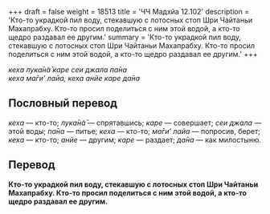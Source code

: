 +++
draft = false
weight = 18513
title = 'ЧЧ Мадхйа 12.102'
description = 'Кто-то украдкой пил воду, стекавшую с лотосных стоп Шри Чайтаньи Махапрабху. Кто-то просил поделиться с ним этой водой, а кто-то щедро раздавал ее другим.'
summary = 'Кто-то украдкой пил воду, стекавшую с лотосных стоп Шри Чайтаньи Махапрабху. Кто-то просил поделиться с ним этой водой, а кто-то щедро раздавал ее другим.'
+++

_кеха лука̄н̃а̄ каре сеи джала па̄на  
кеха ма̄ги’ лайа, кеха анйе каре да̄на_

## Пословный перевод

_кеха_ — кто-то; _лука̄н̃а̄_ — спрятавшись; _каре_ — совершает; _сеи_ _джала_ — этой воды; _па̄на_ — питье; _кеха_ — кто-то; _ма̄ги’_ _лайа_ — попросив, берет; _кеха_ — кто-то; _анйе_ — другим; _каре_ — раздает; _да̄на_ — как милостыню.

## Перевод

**Кто-то украдкой пил воду, стекавшую с лотосных стоп Шри Чайтаньи Махапрабху. Кто-то просил поделиться с ним этой водой, а кто-то щедро раздавал ее другим.**
